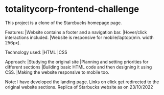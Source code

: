 # totalitycorp-frontend-challenge
This project is a clone of the Starcbucks homepage page.

Features:
|Website contains a footer and a navigation bar.
|Hover/click interactions included.
|Website is responsive for mobile/laptop(min. width 256px).

Technology used:
|HTML
|CSS

Approach:
|Studying the original site
|Planning and setting priorities for different sections
|Building basic HTML code and then designing it using CSS.
|Making the website responsive to mobile too.

Note:
I have developed the landing page.
Links on click get redirected to the original website sections.
Replica of Starbucks website as on 23/10/2022
